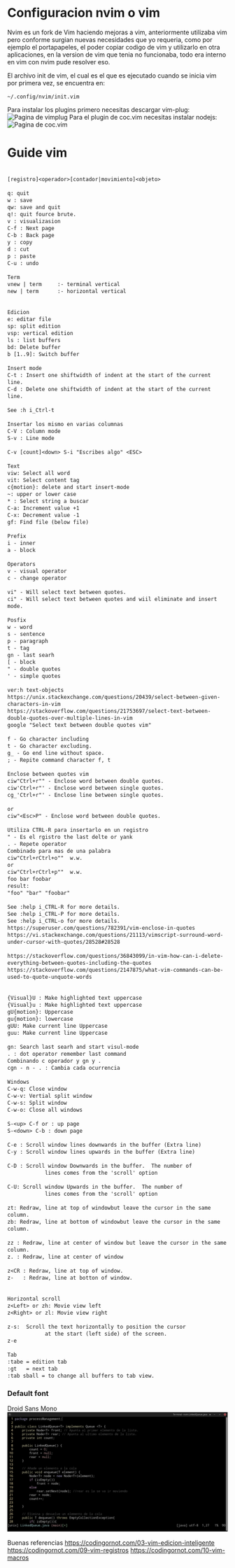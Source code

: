 # Configuracion nvim o vim
Nvim es un fork de Vim haciendo mejoras a vim, anteriormente utilizaba vim pero conforme surgian nuevas necesidades 
que yo requeria, como por ejemplo el portapapeles, el poder copiar codigo de vim y utilizarlo en otra aplicaciones,
en la version de vim que tenia no funcionaba, todo era interno en vim con nvim pude resolver eso.

El archivo init de vim, el cual es el que es ejecutado cuando se inicia vim por primera vez, se encuentra en:
~~~
~/.config/nvim/init.vim
~~~

Para instalar los plugins primero necesitas descargar vim-plug:
![Pagina de vimplug](https://github.com/junegunn/vim-plug)
Para el plugin de coc.vim necesitas instalar nodejs:
![Pagina de coc.vim](https://github.com/neoclide/coc.nvim)

# Guide vim
~~~

[registro]<operador>[contador|movimiento]<objeto>

q: quit
w : save
qw: save and quit
q!: quit fource brute.
v : visualizasion
C-f : Next page
C-b : Back page
y : copy
d : cut
p : paste
C-u : undo

Term
vnew | term     :- terminal vertical
new | term      :- horizontal vertical


Edicion 
e: editar file 
sp: split edition 
vsp: vertical edition
ls : list buffers
bd: Delete buffer 
b [1..9]: Switch buffer 

Insert mode 
C-t : Insert one shiftwidth of indent at the start of the current line.
C-d : Delete one shiftwidth of indent at the start of the current line.

See :h i_Ctrl-t 

Insertar los mismo en varias columnas
C-V : Column mode 
S-v : Line mode 

C-v [count]<down> S-i "Escribes algo" <ESC>

Text 
viw: Select all word
vit: Select content tag
c{motion}: delete and start insert-mode
~: upper or lower case
* : Select string a buscar
C-a: Increment value +1
C-x: Decrement value -1
gf: Find file (below file)

Prefix
i - inner  
a - block

Operators 
v - visual operator 
c - change operator 

vi" - Will select text between quotes.
ci" - Will select text between quotes and wiil eliminate and insert mode.

Posfix 
w - word
s - sentence
p - paragraph
t - tag
gn - last searh
[ - block
" - double quotes 
' - simple quotes 

ver:h text-objects
https://unix.stackexchange.com/questions/20439/select-between-given-characters-in-vim
https://stackoverflow.com/questions/21753697/select-text-between-double-quotes-over-multiple-lines-in-vim
google "Select text between double quotes vim"

f - Go character including 
t - Go character excluding.
g_ - Go end line without space.
; - Repite command character f, t

Enclose between quotes vim
ciw"Ctrl+r"" - Enclose word between double quotes.
ciw'Ctrl+r"' - Enclose word between single quotes.
cg_'Ctrl+r"' - Enclose line between single quotes.

or 
ciw"<Esc>P" - Enclose word between double quotes.

Utiliza CTRL-R para insertarlo en un registro
" - Es el rgistro the last delte or yank
. - Repete operator 
Combinado para mas de una palabra
ciw"Ctrl+rCtrl+o""  w.w.
or 
ciw"Ctrl+rCtrl+p""  w.w.
foo bar foobar
result: 
"foo" "bar" "foobar"

See :help i_CTRL-R for more details.
See :help i_CTRL-P for more details.
See :help i_CTRL-o for more details.
https://superuser.com/questions/782391/vim-enclose-in-quotes
https://vi.stackexchange.com/questions/21113/vimscript-surround-word-under-cursor-with-quotes/28528#28528

https://stackoverflow.com/questions/36843099/in-vim-how-can-i-delete-everything-between-quotes-including-the-quotes
https://stackoverflow.com/questions/2147875/what-vim-commands-can-be-used-to-quote-unquote-words


{Visual}U : Make highlighted text uppercase
{Visual}u : Make highlighted text uppercase
gU{motion}: Uppercase
gu{motion}: lowercase
gUU: Make current line Uppercase 
guu: Make current line Uppercase 

gn: Search last searh and start visul-mode
. : dot operator remember last command
Combinando c operador y gn y .
cgn - n - . : Cambia cada ocurrencia 

Windows
C-w-q: Close window
C-w-v: Vertial split window
C-w-s: Split window
C-w-o: Close all windows

S-<up> C-f or : up page
S-<down> C-b : down page

C-e : Scroll window lines downwards in the buffer (Extra line)
C-y : Scroll window lines upwards in the buffer (Extra line)

C-D : Scroll window Downwards in the buffer.  The number of
			lines comes from the 'scroll' option 
            
C-U: Scroll window Upwards in the buffer.  The number of
			lines comes from the 'scroll' option 

zt: Redraw, line at top of windowbut leave the cursor in the same column. 
zb: Redraw, line at bottom of windowbut leave the cursor in the same column. 

zz : Redraw, line at center of window but leave the cursor in the same column. 
z. : Redraw, line at center of window 

z<CR : Redraw, line at top of window.
z-   : Redraw, line at botton of window.


Horizontal scroll 
z<Left> or zh: Movie view left  
z<Right> or zl: Movie view right 

z-s:  Scroll the text horizontally to position the cursor
			at the start (left side) of the screen.
z-e 

Tab 
:tabe = edition tab
:gt   = next tab 
:tab sball = to change all buffers to tab view.
~~~

### Default font
Droid Sans Mono
![Linked java](./img/2LinkedQueueJava.png)


Buenas referencias
https://codingornot.com/03-vim-edicion-inteligente
https://codingornot.com/09-vim-registros
https://codingornot.com/10-vim-macros
